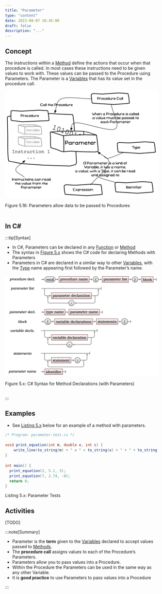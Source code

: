 ```yaml
---
title: "Parameter"
type: "content"
date: 2023-08-07 16:45:00
draft: false
description: "..."
---
```


## Concept

The instructions within a [Method](../03-method) define the actions that occur when that procedure is called. In most cases these instructions need to be given values to work with. These values can be passed to the Procedure using Parameters. The Parameter is a [Variables](../12-variable) that has its value set in the procedure call.

<a id="FigureParameter"></a>

![Figure 5.16 Parameters allow data to be passed to Procedures](./images/storing-and-using-data/parameter.png "Parameters allow data to be passed to Procedures")

<div class="caption"><span class="caption-figure-nbr">Figure 5.16: </span> Parameters allow data to be passed to Procedures</div> <br/>

## In C#

:::tip[Syntax]

- In C#, Parameters can be declared in any [Function](../20-function) or [Method](../03-method)
- The syntax in [Figure 5.x](#FigureParameterSyntax) shows the C# code for declaring Methods with Parameters
- Parameters in C# are declared in a similar way to other [Variables](../12-variable), with the [Type](../06-type) name appearing first followed by the Parameter’s name.

<a id="FigureParameterSyntax"></a>

![Figure 5.x C# Syntax for Method Declarations (with Parameters)](./images/storing-and-using-data/ParameterSyntax.png "C# Syntax for Method Declarations (with Parameters)")
<div class="caption"><span class="caption-figure-nbr">Figure 5.x: </span>C# Syntax for Method Declarations (with Parameters)</div><br/>

:::

## Examples

- See [Listing 5.x](#ListingParameters) below for an example of a method with parameters.

<a id="ListingParameters"></a>

```csharp
/* Program: parameter-test.cs */

void print_equation(int m, double x, int c) {
    write_line(to_string(m) + " x " + to_string(x) + " + " + to_string(c) + " = " + to_string(m * x));
}

int main() {
  print_equation(2, 5.1, 3);
  print_equation(7, 2.74, -8);
  return 0;
}
```
<div class="caption"><span class="caption-figure-nbr">Listing 5.x: </span>Parameter Tests</div>

## Activities

[TODO]

:::note[Summary]

- Parameter is the **term** given to the [Variables](../12-variable) declared to accept values passed to [Methods](../03-method).
- The **procedure call** assigns values to each of the Procedure’s Parameters.
- Parameters allow you to pass values into a Procedure. 
- Within the Procedure the Parameters can be used in the same way as any other
Variable.
- It is **good practice** to use Parameters to pass values into a Procedure

:::